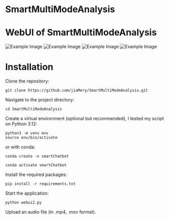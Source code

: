 # SmartMultiModeAnalysis

# WebUI of SmartMultiModeAnalysis
![Example Image](data/webUI/webui1.jpg)
![Example Image](data/webUI/webui2.jpg)
![Example Image](data/webUI/webui3.jpg)
![Example Image](data/webUI/webui3.jpg)

# Installation

Clone the repository:

```
git clone https://github.com/jiaMery/SmartMultiModeAnalysis.git
```

Navigate to the project directory:

```
cd SmartMultiModeAnalysis
```


Create a virtual environment (optional but recommended), I tested my script on
Python 3.12:

```
python3 -m venv env
source env/bin/activate
```

or with conda:

```
conda create -n smartChatbot

conda activate smartChatbot
```

Install the required packages:

```
pip install -r requirements.txt
```

Start the application:

```
python webui2.py
```

Upload an audio file (in .mp4, .mov format).
